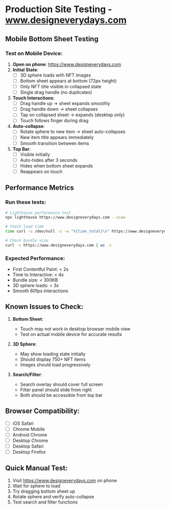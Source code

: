 # Production Site Testing - www.designeverydays.com

## Mobile Bottom Sheet Testing

### Test on Mobile Device:
1. **Open on phone**: https://www.designeverydays.com
2. **Initial State**:
   - [ ] 3D sphere loads with NFT images
   - [ ] Bottom sheet appears at bottom (72px height)
   - [ ] Only NFT title visible in collapsed state
   - [ ] Single drag handle (no duplicates)

3. **Touch Interactions**:
   - [ ] Drag handle up → sheet expands smoothly
   - [ ] Drag handle down → sheet collapses
   - [ ] Tap on collapsed sheet → expands (desktop only)
   - [ ] Touch follows finger during drag

4. **Auto-collapse**:
   - [ ] Rotate sphere to new item → sheet auto-collapses
   - [ ] New item title appears immediately
   - [ ] Smooth transition between items

5. **Top Bar**:
   - [ ] Visible initially
   - [ ] Auto-hides after 3 seconds
   - [ ] Hides when bottom sheet expands
   - [ ] Reappears on touch

## Performance Metrics

### Run these tests:
```bash
# Lighthouse performance test
npx lighthouse https://www.designeverydays.com --view

# Check load time
time curl -o /dev/null -s -w "%{time_total}\n" https://www.designeverydays.com

# Check bundle size
curl -s https://www.designeverydays.com | wc -c
```

### Expected Performance:
- First Contentful Paint: < 2s
- Time to Interactive: < 4s
- Bundle size: < 300KB
- 3D sphere loads: < 3s
- Smooth 60fps interactions

## Known Issues to Check:

1. **Bottom Sheet**:
   - Touch may not work in desktop browser mobile view
   - Test on actual mobile device for accurate results

2. **3D Sphere**:
   - May show loading state initially
   - Should display 750+ NFT items
   - Images should load progressively

3. **Search/Filter**:
   - Search overlay should cover full screen
   - Filter panel should slide from right
   - Both should be accessible from top bar

## Browser Compatibility:
- [ ] iOS Safari
- [ ] Chrome Mobile
- [ ] Android Chrome
- [ ] Desktop Chrome
- [ ] Desktop Safari
- [ ] Desktop Firefox

## Quick Manual Test:
1. Visit https://www.designeverydays.com on phone
2. Wait for sphere to load
3. Try dragging bottom sheet up
4. Rotate sphere and verify auto-collapse
5. Test search and filter functions